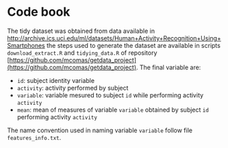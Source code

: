 Code book
=========

The tidy dataset was obtained from data available in http://archive.ics.uci.edu/ml/datasets/Human+Activity+Recognition+Using+Smartphones the steps used to generate the dataset are available in scripts `download_extract.R` and `tidying_data.R` of repository [https://github.com/mcomas/getdata_project](https://github.com/mcomas/getdata_project). The final variable are:


 * `id`: subject identity variable
 * `activity`: activity performed by subject
 * `variable`: variable mesured to subject `id` while performing activity `activity`
 * `mean`: mean of measures of variable `variable` obtained by subject `id` performing activity `activity`

The name convention used in naming variable `variable` follow file `features_info.txt`.